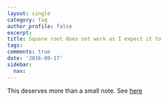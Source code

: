 ```yaml
---
layout: single
category: faq
author_profile: false
excerpt: 
title: Square root does not work as I expect it to
tags:
comments: true
date: '2016-09-17'
sidebar:
  nav:
---
```


This deserves more than a small note. See [here](/squareroots)

